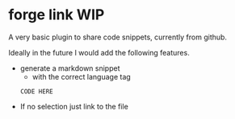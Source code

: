 # forge link WIP

A very basic plugin to share code snippets, currently from github. 

Ideally in the future I would add the following features.

- generate a markdown snippet 
    - with the correct language tag
    ```LANG
    CODE HERE
    ```
- If no selection just link to the file
